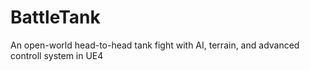 # BattleTank
An open-world head-to-head tank fight with AI, terrain, and advanced controll system in UE4

